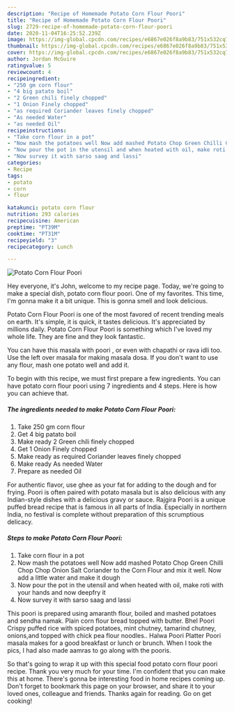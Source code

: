 ```yaml
---
description: "Recipe of Homemade Potato Corn Flour Poori"
title: "Recipe of Homemade Potato Corn Flour Poori"
slug: 2729-recipe-of-homemade-potato-corn-flour-poori
date: 2020-11-04T16:25:52.239Z
image: https://img-global.cpcdn.com/recipes/e6867e026f8a9b83/751x532cq70/potato-corn-flour-poori-recipe-main-photo.jpg
thumbnail: https://img-global.cpcdn.com/recipes/e6867e026f8a9b83/751x532cq70/potato-corn-flour-poori-recipe-main-photo.jpg
cover: https://img-global.cpcdn.com/recipes/e6867e026f8a9b83/751x532cq70/potato-corn-flour-poori-recipe-main-photo.jpg
author: Jordan McGuire
ratingvalue: 5
reviewcount: 4
recipeingredient:
- "250 gm corn flour"
- "4 big patato boil"
- "2 Green chili finely chopped"
- "1 Onion Finely chopped"
- "as required Coriander leaves finely chopped"
- "As needed Water"
- "as needed Oil"
recipeinstructions:
- "Take corn flour in a pot"
- "Now mash the potatoes well Now add mashed Potato Chop Green Chilli Chop Chop Onion Salt Coriander to the Corn Flour and mix it well. Now add a little water and make it dough"
- "Now pour the pot in the utensil and when heated with oil, make roti with your hands and now deepfry it"
- "Now survey it with sarso saag and lassi"
categories:
- Recipe
tags:
- potato
- corn
- flour

katakunci: potato corn flour 
nutrition: 293 calories
recipecuisine: American
preptime: "PT39M"
cooktime: "PT31M"
recipeyield: "3"
recipecategory: Lunch

---
```



![Potato Corn Flour Poori](https://img-global.cpcdn.com/recipes/e6867e026f8a9b83/751x532cq70/potato-corn-flour-poori-recipe-main-photo.jpg)

Hey everyone, it's John, welcome to my recipe page. Today, we're going to make a special dish, potato corn flour poori. One of my favorites. This time, I'm gonna make it a bit unique. This is gonna smell and look delicious.

Potato Corn Flour Poori is one of the most favored of recent trending meals on earth. It's simple, it is quick, it tastes delicious. It's appreciated by millions daily. Potato Corn Flour Poori is something which I've loved my whole life. They are fine and they look fantastic.

You can have this masala with poori , or even with chapathi or rava idli too. Use the left over masala for making masala dosa. If you don&#39;t want to use any flour, mash one potato well and add it.


To begin with this recipe, we must first prepare a few ingredients. You can have potato corn flour poori using 7 ingredients and 4 steps. Here is how you can achieve that.

<!--inarticleads1-->

##### The ingredients needed to make Potato Corn Flour Poori:

1. Take 250 gm corn flour
1. Get 4 big patato boil
1. Make ready 2 Green chili finely chopped
1. Get 1 Onion Finely chopped
1. Make ready as required Coriander leaves finely chopped
1. Make ready As needed Water
1. Prepare as needed Oil


For authentic flavor, use ghee as your fat for adding to the dough and for frying. Poori is often paired with potato masala but is also delicious with any Indian-style dishes with a delicious gravy or sauce. Rajgira Poori is a unique puffed bread recipe that is famous in all parts of India. Especially in northern India, no festival is complete without preparation of this scrumptious delicacy. 

<!--inarticleads2-->

##### Steps to make Potato Corn Flour Poori:

1. Take corn flour in a pot
1. Now mash the potatoes well Now add mashed Potato Chop Green Chilli Chop Chop Onion Salt Coriander to the Corn Flour and mix it well. Now add a little water and make it dough
1. Now pour the pot in the utensil and when heated with oil, make roti with your hands and now deepfry it
1. Now survey it with sarso saag and lassi


This poori is prepared using amaranth flour, boiled and mashed potatoes and sendha namak. Plain corn flour bread topped with butter. Bhel Poori Crispy puffed rice with spiced potatoes, mint chutney, tamarind chutney, onions,and topped with chick pea flour noodles.. Halwa Poori Platter Poori masala makes for a good breakfast or lunch or brunch. When I took the pics, I had also made aamras to go along with the pooris. 

So that's going to wrap it up with this special food potato corn flour poori recipe. Thank you very much for your time. I'm confident that you can make this at home. There's gonna be interesting food in home recipes coming up. Don't forget to bookmark this page on your browser, and share it to your loved ones, colleague and friends. Thanks again for reading. Go on get cooking!
